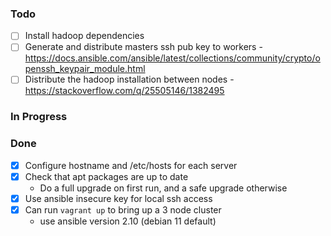 ### Todo
- [ ] Install hadoop dependencies
- [ ] Generate and distribute masters ssh pub key to workers
      - https://docs.ansible.com/ansible/latest/collections/community/crypto/openssh_keypair_module.html
- [ ] Distribute the hadoop installation between nodes
      - https://stackoverflow.com/q/25505146/1382495

### In Progress

### Done
- [x] Configure hostname and /etc/hosts for each server
- [x] Check that apt packages are up to date
  - Do a full upgrade on first run, and a safe upgrade otherwise
- [x] Use ansible insecure key for local ssh access
- [x] Can run `vagrant up` to bring up a 3 node cluster
  - use ansible version 2.10 (debian 11 default)
